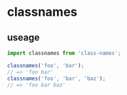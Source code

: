 # classnames

## useage

```js
import classnames from 'class-names';

classnames('foo', 'bar');
// => 'foo bar'
classnames('foo', 'bar', 'baz');
// => 'foo bar baz'
```
